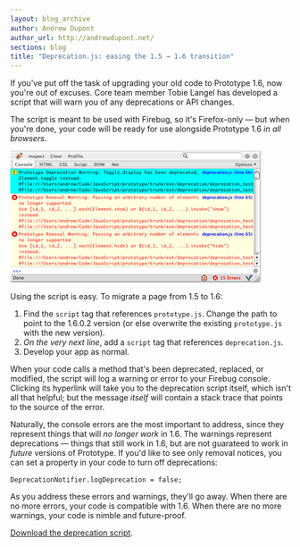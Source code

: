 ```yaml
---
layout: blog_archive
author: Andrew Dupont
author_url: http://andrewdupont.net/
sections: blog
title: "Deprecation.js: easing the 1.5 → 1.6 transition"
---
```


If you've put off the task of upgrading your old code to Prototype 1.6, now you're out of excuses. Core team member Tobie Langel has developed a script that will warn you of any deprecations or API changes.

The script is meant to be used with Firebug, so it's Firefox-only — but when you're done, your code will be ready for use alongside Prototype 1.6 <em>in all browsers</em>.

<img src="/assets/2008/2/12/console1_1.png" alt="deprecation.js screenshot" />

Using the script is easy. To migrate a page from 1.5 to 1.6:

1. Find the <code>script</code> tag that references <code>prototype.js</code>. Change the path to point to the 1.6.0.2 version (or else overwrite the existing <code>prototype.js</code> with the new version).
2. <em>On the very next line</em>, add a <code>script</code> tag that references <code>deprecation.js</code>. 
3. Develop your app as normal.

When your code calls a method that's been deprecated, replaced, or modified, the script will log a warning or error to your Firebug console. Clicking its hyperlink will take you to the deprecation script itself, which isn't all that helpful; but the message <em>itself</em> will contain a stack trace that points to the source of the error.

Naturally, the console errors are the most important to address, since they represent things that will <em>no longer work</em> in 1.6. The warnings represent deprecations — things that still work in 1.6, but are not guarateed to work in <em>future</em> versions of Prototype. If you'd like to see only removal notices, you can set a property in your code to turn off deprecations:

    DeprecationNotifier.logDeprecation = false;

As you address these errors and warnings, they'll go away. When there are no more errors, your code is compatible with 1.6. When there are no more warnings, your code is nimble and future-proof.

<a href="/assets/2008/2/12/deprecation.js">Download the deprecation script</a>.

